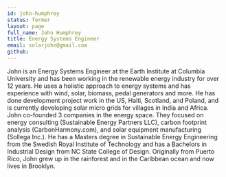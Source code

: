 ```yaml
---
id: john-humphrey
status: former
layout: page
full_name: John Humphrey
title: Energy Systems Engineer
email: solarjohn@gmail.com
github: 
---
```

John is an Energy Systems Engineer at the Earth Institute at Columbia University and has been working in the renewable energy industry for over 12 years. He uses a holistic approach to energy systems and has experience with wind, solar, biomass, pedal generators and more.  He has done development project work in the US, Haiti, Scotland, and Poland, and is currently developing solar micro grids for villages in India and Africa. John co-founded 3 companies in the energy space. They focused on energy consulting (Sustainable Energy Partners LLC), carbon footprint analysis (CarbonHarmony.com), and solar equipment manufacturing (Sollega Inc.). He has a Masters degree in Sustainable Energy Engineering from the Swedish Royal Institute of Technology and has a Bachelors in Industrial Design from NC State College of Design. Originally from Puerto Rico, John grew up in the rainforest and in the Caribbean ocean and now lives in Brooklyn.
